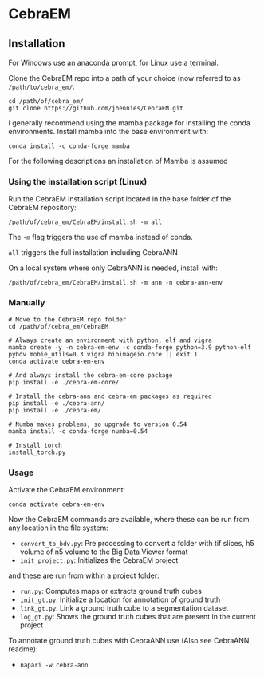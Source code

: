 # CebraEM

## Installation

For Windows use an anaconda prompt, for Linux use a terminal.

Clone the CebraEM repo into a path of your choice (now referred to as ```/path/to/cebra_em/```:

```
cd /path/of/cebra_em/
git clone https://github.com/jhennies/CebraEM.git
```

I generally recommend using the mamba package for installing the conda environments. Install mamba into the base 
environment with:

```
conda install -c conda-forge mamba
```

For the following descriptions an installation of Mamba is assumed

### Using the installation script (Linux)

Run the CebraEM installation script located in the base folder of the CebraEM repository:

```
/path/of/cebra_em/CebraEM/install.sh -m all
```

The ```-m``` flag triggers the use of mamba instead of conda.

```all``` triggers the full installation including CebraANN

On a local system where only CebraANN is needed, install with:

```
/path/of/cebra_em/CebraEM/install.sh -m ann -n cebra-ann-env
```

### Manually 

```
# Move to the CebraEM repo folder
cd /path/of/cebra_em/CebraEM

# Always create an environment with python, elf and vigra
mamba create -y -n cebra-em-env -c conda-forge python=3.9 python-elf pybdv mobie_utils=0.3 vigra bioimageio.core || exit 1
conda activate cebra-em-env

# And always install the cebra-em-core package
pip install -e ./cebra-em-core/

# Install the cebra-ann and cebra-em packages as required
pip install -e ./cebra-ann/
pip install -e ./cebra-em/

# Numba makes problems, so upgrade to version 0.54
mamba install -c conda-forge numba=0.54

# Install torch
install_torch.py
```

### Usage

Activate the CebraEM environment:

```
conda activate cebra-em-env
```

Now the CebraEM commands are available, where these can be run from any location in the file system:

 - ```convert_to_bdv.py```: Pre processing to convert a folder with tif slices, h5 volume of n5 volume to the 
    Big Data Viewer format
 - ```init_project.py```: Initializes the CebraEM project

and these are run from within a project folder:

 - ```run.py```: Computes maps or extracts ground truth cubes
 - ```init_gt.py```: Initialize a location for annotation of ground truth
 - ```link_gt.py```: Link a ground truth cube to a segmentation dataset
 - ```log_gt.py```: Shows the ground truth cubes that are present in the current project

To annotate ground truth cubes with CebraANN use (Also see CebraANN readme):

 - ```napari -w cebra-ann```



